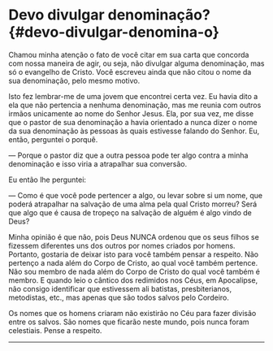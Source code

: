 # Devo divulgar denominação? {#devo-divulgar-denomina-o}

Chamou minha atenção o fato de você citar em sua carta que concorda com nossa maneira de agir, ou seja, não divulgar alguma denominação, mas só o evangelho de Cristo. Você escreveu ainda que não citou o nome da sua denominação, pelo mesmo motivo.

Isto fez lembrar-me de uma jovem que encontrei certa vez. Eu havia dito a ela que não pertencia a nenhuma denominação, mas me reunia com outros irmãos unicamente ao nome do Senhor Jesus. Ela, por sua vez, me disse que o pastor de sua denominação a havia orientado a nunca dizer o nome da sua denominação às pessoas às quais estivesse falando do Senhor. Eu, então, perguntei o porquê.

— Porque o pastor diz que a outra pessoa pode ter algo contra a minha denominação e isso viria a atrapalhar sua conversão.

Eu então lhe perguntei:

— Como é que você pode pertencer a algo, ou levar sobre si um nome, que poderá atrapalhar na salvação de uma alma pela qual Cristo morreu? Será que algo que é causa de tropeço na salvação de alguém é algo vindo de Deus?

Minha opinião é que não, pois Deus NUNCA ordenou que os seus filhos se fizessem diferentes uns dos outros por nomes criados por homens. Portanto, gostaria de deixar isto para você também pensar a respeito. Não pertenço a nada além do Corpo de Cristo, ao qual você também pertence. Não sou membro de nada além do Corpo de Cristo do qual você também é membro. E quando leio o cântico dos redimidos nos Céus, em Apocalipse, não consigo identificar que estivessem ali batistas, presbiterianos, metodistas, etc., mas apenas que são todos salvos pelo Cordeiro.

Os nomes que os homens criaram não existirão no Céu para fazer divisão entre os salvos. São nomes que ficarão neste mundo, pois nunca foram celestiais. Pense a respeito.

*****
